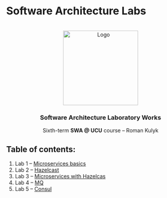 # Software Architecture Labs
<div id="top"></div>


<br />
<div align="center">
    <img src="https://www.netsolutions.com/insights/wp-content/uploads/2021/07/What-is-software-architecture.jpg" alt="Logo" width="200" height="auto">

  <h3 align="center">Software Architecture Laboratory Works</h3>

  <p align="center">
    Sixth-term <b>SWA @ UCU</b> course – Roman Kulyk 
    <br />
</div>


## Table of contents:
1. Lab 1 – [Microservices basics](https://github.com/kkulykk/software-architecture-labs/tree/micro_basics)
2. Lab 2 – [Hazelcast](https://github.com/kkulykk/software-architecture-labs/tree/hazelcast)
3. Lab 3 – [Microservices with Hazelcas](https://github.com/kkulykk/software-architecture-labs/tree/micro_hazelcast)
4. Lab 4 – [MQ](https://github.com/kkulykk/software-architecture-labs/tree/micro_mq)
5. Lab 5 – [Consul](https://github.com/kkulykk/software-architecture-labs/tree/micro_consul)

